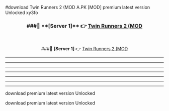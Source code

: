 #download Twin Runners 2 (MOD A.PK [MOD] premium latest version Unlocked xy3fo 



<div align="center">
<h3>###🔹 **[Server 1]** 👉 <a href="https://download1apk.web.app/">Twin Runners 2 (MOD</a></h3><br>


###🔹 **[Server 1]** 👉 <a href="https://download1apk.web.app/">Twin Runners 2 (MOD</a></h3>
</div>



----------------------------------------------------------

----------------------------------------------------------

----------------------------------------------------------

----------------------------------------------------------

----------------------------------------------------------

----------------------------------------------------------

----------------------------------------------------------

download premium latest version Unlocked

download premium latest version Unlocked
